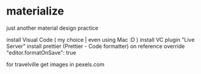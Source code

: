# materialize
just another material design practice


install Visual Code ( my choice | even using Mac :D )
install VC plugin "Live Server"
install prettier (Prettier - Code formatter)
  on reference override
    "editor.formatOnSave": true


for travelville
get images in pexels.com